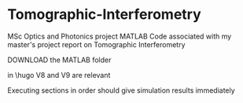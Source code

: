 # Tomographic-Interferometry
MSc Optics and Photonics project
MATLAB Code associated with my master's project report on Tomographic Interferometry

DOWNLOAD the MATLAB folder

in \hugo V8 and V9 are relevant

Executing sections in order should give simulation results immediately 
